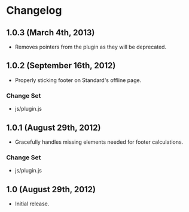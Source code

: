 # Changelog

## 1.0.3 (March 4th, 2013)

* Removes pointers from the plugin as they will be deprecated.

## 1.0.2 (September 16th, 2012)

* Properly sticking footer on Standard's offline page.

### Change Set

* js/plugin.js

## 1.0.1 (August 29th, 2012)

* Gracefully handles missing elements needed for footer calculations.

### Change Set

* js/plugin.js

## 1.0 (August 29th, 2012)

* Initial release.